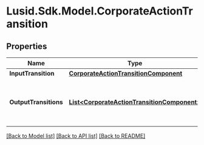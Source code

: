 
# Lusid.Sdk.Model.CorporateActionTransition

## Properties

Name | Type | Description | Notes
------------ | ------------- | ------------- | -------------
**InputTransition** | [**CorporateActionTransitionComponent**](CorporateActionTransitionComponent.md) |  | [optional] 
**OutputTransitions** | [**List&lt;CorporateActionTransitionComponent&gt;**](CorporateActionTransitionComponent.md) | What will be generated relative to the input transition | [optional] 

[[Back to Model list]](../README.md#documentation-for-models)
[[Back to API list]](../README.md#documentation-for-api-endpoints)
[[Back to README]](../README.md)

